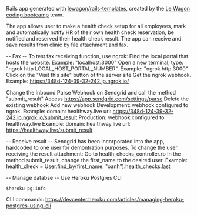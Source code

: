 Rails app generated with [lewagon/rails-templates](https://github.com/lewagon/rails-templates), created by the [Le Wagon coding bootcamp](https://www.lewagon.com) team.

The app allows user to make a health check setup for all employees, mark and automatically notify HR of their own health check reservation, be notified and reserved their health check result. The app can receive and save results from clinic by file attachment and fax.

-- Fax --
To test fax receiving function, use ngrok:
  Find the local portal that hosts the website. Example: "localhost:3000"
  Open a new terminal, type: "ngrok http LOCAL_HOST_PORTAL_NUMBER". Example: "ngrok http 3000"
  Click on the "Visit this site" button of the server site
  Get the ngrok webhook. Example: https://348d-124-39-32-242.jp.ngrok.io/

Change the Inbound Parse Webhook on Sendgrid and call the method "submit_result"
  Access https://app.sendgrid.com/settings/parse
  Delete the existing webhook
  Add new webhook
    Development: webhook configured to ngrok.
      Example:
        domain: healthway.live
        url: https://348d-124-39-32-242.jp.ngrok.io/submit_result
    Production: webhook configured to healthway.live
      Example:
        domain: healthway.live
        url: https://healthway.live/submit_result

-- Receive result --
Sendgrid has been incorporated into the app, hardcoded to one user for demontration purposes.
To change the user receiving the result attachment:
  Go to health_checks_controller.rb
  In the method submit_result, change the first_name to the desired user.
    Example: health_check = User.find_by(first_name: "oanh").health_checks.last

-- Manage databse --
Use Heroku Postgres CLI
```
$heroku pg:info
```
CLI commands: https://devcenter.heroku.com/articles/managing-heroku-postgres-using-cli
